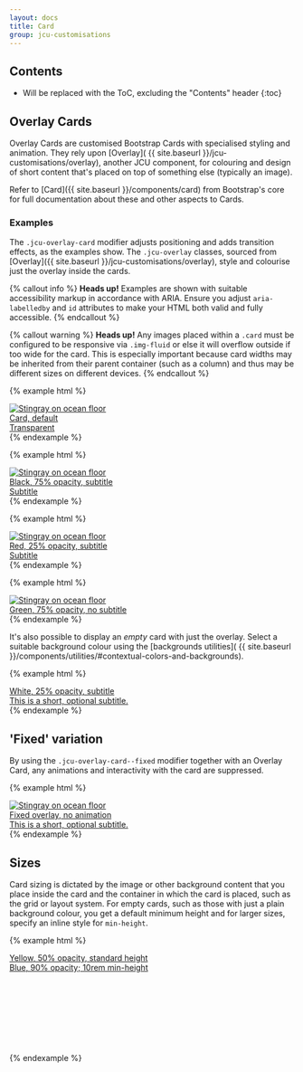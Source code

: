 ```yaml
---
layout: docs
title: Card
group: jcu-customisations
---
```


## Contents

* Will be replaced with the ToC, excluding the "Contents" header
{:toc}

## Overlay Cards

Overlay Cards are customised Bootstrap Cards with specialised styling and
animation.  They rely upon [Overlay](
{{ site.baseurl }}/jcu-customisations/overlay), another JCU component, for
colouring and design of short content that's placed on top of something else
(typically an image).

Refer to [Card]({{ site.baseurl }}/components/card) from Bootstrap's core for full
documentation about these and other aspects to Cards.

### Examples

The `.jcu-overlay-card` modifier adjusts positioning and adds transition
effects, as the examples show. The `.jcu-overlay` classes, sourced from
[Overlay]({{ site.baseurl }}/jcu-customisations/overlay), style and colourise
just the overlay inside the cards.

{% callout info %}
**Heads up!** Examples are shown with suitable accessibility markup in
accordance with ARIA. Ensure you adjust `aria-labelledby` and `id` attributes to
make your HTML both valid and fully accessible.
{% endcallout %}

{% callout warning %}
**Heads up!** Any images placed within a `.card` must be configured to be
responsive via `.img-fluid` or else it will overflow outside if too wide for the
card.  This is especially important because card widths may be inherited from
their parent container (such as a column) and thus may be different sizes on
different devices.
{% endcallout %}

{% example html %}
<div class="card jcu-overlay-card" role="link" aria-labelledby="example-card__title" aria-describedby="example-card__subtitle">
  <a href="https://jcu.edu.au">
    <img class="card-img img-fluid" src="../images/card.jpg" alt="Stingray on ocean floor">
    <div class="card-img-overlay jcu-overlay">
      <div class="card-title" id="example-card__title">Card, default</div>
      <div class="card-subtitle" id="example-card__subtitle">Transparent</div>
    </div>
  </a>
</div>
{% endexample %}

{% example html %}
<div class="card jcu-overlay-card" role="link" aria-labelledby="example-card2__title" aria-describedby="example-card2__subtitle">
  <a href="https://jcu.edu.au">
    <img class="card-img img-fluid" src="../images/card.jpg" alt="Stingray on ocean floor">
    <div class="card-img-overlay jcu-overlay jcu-bg--black-75pc">
      <div class="card-title" id="example-card2__title">Black, 75% opacity, subtitle</div>
      <div class="card-subtitle" id="example-card2__subtitle">Subtitle</div>
    </div>
  </a>
</div>
{% endexample %}

{% example html %}
<div class="card jcu-overlay-card" role="link" aria-labelledby="example-card3__title" aria-describedby="example-card3__subtitle">
  <a href="https://jcu.edu.au">
    <img class="card-img img-fluid" src="../images/card.jpg" alt="Stingray on ocean floor">
    <div class="card-img-overlay jcu-overlay jcu-bg--red-25pc">
      <div class="card-title" id="example-card3__title">Red, 25% opacity, subtitle</div>
      <div class="card-subtitle" id="example-card3__subtitle">Subtitle</div>
    </div>
  </a>
</div>
{% endexample %}

{% example html %}
<div class="card jcu-overlay-card" role="link" aria-labelledby="example-card4__title">
  <a href="https://jcu.edu.au">
    <img class="card-img img-fluid" src="../images/card.jpg" alt="Stingray on ocean floor">
    <div class="card-img-overlay jcu-overlay jcu-bg--green-75pc">
      <div class="card-title" id="example-card4__title">Green, 75% opacity, no subtitle</div>
    </div>
  </a>
</div>
{% endexample %}

It's also possible to display an *empty* card with just the overlay. Select a
suitable background colour using the [backgrounds utilities](
{{ site.baseurl }}/components/utilities/#contextual-colors-and-backgrounds).

{% example html %}
<div class="card jcu-overlay-card bg-inverse" role="link" aria-labelledby="example-card5__title" aria-describedby="example-card5__subtitle">
  <a href="https://jcu.edu.au">
    <div class="card-img-overlay jcu-overlay jcu-bg--white-25pc">
      <div class="card-title" id="example-card5__title">White, 25% opacity, subtitle</div>
      <div class="card-subtitle" id="example-card5__subtitle">This is a short, optional subtitle.</div>
    </div>
  </a>
</div>
{% endexample %}

## 'Fixed' variation

By using the `.jcu-overlay-card--fixed` modifier together with an Overlay Card,
any animations and interactivity with the card are suppressed.

{% example html %}
<div class="card jcu-overlay-card jcu-overlay-card--fixed" role="link" aria-labelledby="example-card6__title" aria-describedby="example-card6__subtitle">
  <a href="https://jcu.edu.au">
    <img class="card-img img-fluid" src="../images/card.jpg" alt="Stingray on ocean floor">
    <div class="card-img-overlay jcu-overlay jcu-bg--plain-border">
      <div class="card-title" id="example-card6__title">Fixed overlay, no animation</div>
      <div class="card-subtitle" id="example-card6__subtitle">This is a short, optional subtitle.</div>
    </div>
  </a>
</div>
{% endexample %}

## Sizes

Card sizing is dictated by the image or other background content that you place
inside the card and the container in which the card is placed, such as the
grid or layout system.  For empty cards, such as those with just a plain
background colour, you get a default minimum height and for larger sizes,
specify an inline style for `min-height`.

{% example html %}
<div class="card jcu-overlay-card bg-primary" role="link" aria-labelledby="example-card7__title">
  <a href="https://jcu.edu.au">
    <div class="card-img-overlay jcu-overlay jcu-bg--yellow-50pc">
      <div class="card-title" id="example-card7__title">Yellow, 50% opacity, standard height</div>
    </div>
  </a>
</div>

<div class="card jcu-overlay-card bg-success" style="min-height: 10rem;" role="link" aria-labelledby="example-card8__title">
  <a href="https://jcu.edu.au">
    <div class="card-img-overlay jcu-overlay jcu-bg--blue-90pc">
      <div class="card-title" id="example-card8__title">Blue, 90% opacity; 10rem min-height</div>
    </div>
  </a>
</div>
{% endexample %}
